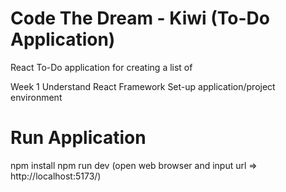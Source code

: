 # Code The Dream - Kiwi (To-Do Application)

React To-Do application for creating a list of

Week 1
Understand React Framework
Set-up application/project environment

# Run Application
npm install
npm run dev (open web browser and input url => http://localhost:5173/)
